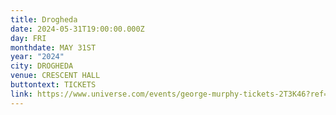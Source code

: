 ```yaml
---
title: Drogheda
date: 2024-05-31T19:00:00.000Z
day: FRI
monthdate: MAY 31ST
year: "2024"
city: DROGHEDA
venue: CRESCENT HALL
buttontext: TICKETS
link: https://www.universe.com/events/george-murphy-tickets-2T3K46?ref=ticketmaster
---
```

